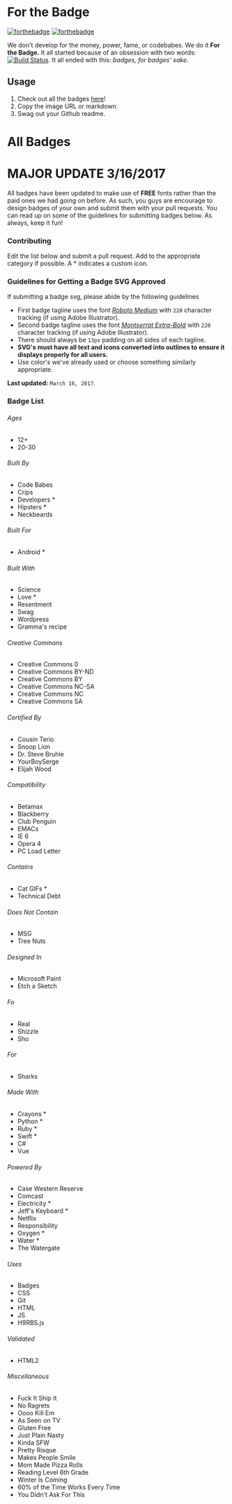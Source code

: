 ﻿# For the Badge

[![forthebadge](http://forthebadge.com/images/badges/fuck-it-ship-it.svg)](http://forthebadge.com)
[![forthebadge](http://forthebadge.com/images/badges/no-ragrets.svg)](http://forthebadge.com)

We don't develop for the money, power, fame, or codebabes. We do it **For the Badge.** It all started because of an obsession with two words: [![Build Status](https://travis-ci.org/BraveUX/for-the-badge.svg)](https://travis-ci.org/BraveUX/for-the-badge). It all ended with this: _badges, for badges’ sake_.

## Usage

1. Check out all the badges [here](http://forthebadge.com)!
2. Copy the image URL or markdown.
3. Swag out your Github readme.

# All Badges

# MAJOR UPDATE 3/16/2017
All badges have been updated to make use of **FREE** fonts rather than the paid ones we had going on before. As such, you guys are encourage to design badges of your own and submit them with your pull requests. You can read up on some of the guidelines for submitting badges below. As always, keep it fun!

### Contributing
Edit the list below and submit a pull request. Add to the appropriate category if possible. A \* indicates a custom icon.

### Guidelines for Getting a Badge SVG Approved
If submitting a badge svg, please abide by the following guidelines
  * First badge tagline uses the font [*Roboto Medium*](https://fonts.google.com/specimen/Roboto?selection.family=Roboto:500) with `220` character tracking (if using Adobe Illustrator).
  * Second badge tagline uses the font [*Montserrat Extra-Bold*](https://fonts.google.com/specimen/Montserrat?selection.family=Montserrat:800) with `220` character tracking (if using Adobe Illustrator).
  * There should always be `13px` padding on all sides of each tagline.
  * **SVG's must have all text and icons converted into outlines to ensure it displays properly for all users.**
  * Use color's we've already used or choose something similarly appropriate.

**Last updated:** `March 16, 2017`.

### Badge List

###### Ages

* 12+
* 20-30

###### Built By

* Code Babes
* Crips
* Developers \*
* Hipsters \*
* Neckbeards

###### Built For

* Android \*

###### Built With

* Science
* Love \*
* Resentment
* Swag
* Wordpress
* Gramma's recipe

###### Creative Commons

* Creative Commons 0
* Creative Commons BY-ND
* Creative Commons BY
* Creative Commons NC-SA
* Creative Commons NC
* Creative Commons SA

###### Certified By

* Cousin Terio
* Snoop Lion
* Dr. Steve Bruhle
* YourBoySerge
* Elijah Wood

###### Compatibility

* Betamax
* Blackberry
* Club Penguin
* EMACs
* IE 6
* Opera 4
* PC Load Letter

###### Contains

* Cat GIFs \*
* Technical Debt

###### Does Not Contain

* MSG
* Tree Nuts

###### Designed In

* Microsoft Paint
* Etch a Sketch

###### Fo

* Real
* Shizzle
* Sho

###### For

* Sharks

###### Made With

* Crayons \*
* Python \*
* Ruby \*
* Swift \*
* C#
* Vue

###### Powered By

* Case Western Reserve
* Comcast
* Electricity \*
* Jeff's Keyboard \*
* Netflix
* Responsibility
* Oxygen \*
* Water \*
* The Watergate

###### Uses

* Badges
* CSS
* Git
* HTML
* JS
* H9RBS.js

###### Validated

* HTML2

###### Miscellaneous

* Fuck It Ship It
* No Ragrets
* Oooo Kill Em
* As Seen on TV
* Gluten Free
* Just Plain Nasty
* Kinda SFW
* Pretty Risque
* Makes People Smile
* Mom Made Pizza Rolls
* Reading Level 6th Grade
* Winter Is Coming
* 60% of the Time Works Every Time
* You Didn't Ask For This

